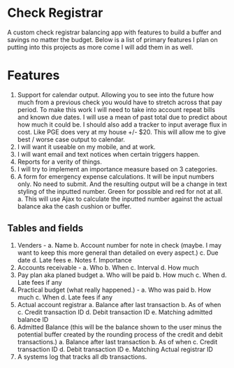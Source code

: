 Check Registrar
==============

A custom check registrar balancing app with features to build a buffer and savings no matter the budget.
Below is a list of primary features I plan on putting into this projects as more come I will add them in as well.

Features
=========
1)	Support for calendar output. Allowing you to see into the future how much from a previous check you would have to stretch across that pay period. To make this work I will need to take into account repeat bills and known due dates. I will use a mean of past total due to predict about how much it could be. I should also add a tracker to input average flux in cost. Like PGE does very at my house +/- $20. This will allow me to give best / worse case output to calendar.
2)	I will want it useable on my mobile, and at work.
3)	I will want email and text notices when certain triggers happen.
4)	Reports for a verity of things.
5)	I will try to implement an importance measure based on 3 categories.
6)	A form for emergency expense calculations. It will be input numbers only. No need to submit. And the resulting output will be a change in text styling of the inputted number. Green for possible and red for not at all.
a.	This will use Ajax to calculate the inputted number against the actual balance aka the cash cushion or buffer.

Tables and fields
----------------------
1)	Venders -
a.	Name
b.	Account number for note in check (maybe. I may want to keep this more general than detailed on every aspect.)
c.	Due date
d.	Late fees
e.	Notes
f.	Importance
2)	Accounts receivable - 
a.	Who
b.	When
c.	Interval
d.	How much
3)	Pay plan aka planed budget
a.	Who will be paid
b.	How much
c.	When
d.	Late fees if any
4)	Practical budget (what really happened.) -
a.	Who was paid
b.	How much
c.	When
d.	Late fees if any
5)	Actual account registrar
a.	Balance after last transaction
b.	As of when
c.	Credit transaction ID
d.	Debit transaction ID
e.	Matching admitted balance ID
6)	Admitted Balance (this will be the balance shown to the user minus the potential buffer created by the rounding process of the credit and debit transactions.)
a.	Balance after last transaction
b.	As of when
c.	Credit transaction ID
d.	Debit transaction ID
e.	Matching Actual registrar ID
7)	A systems log that tracks all db transactions.
